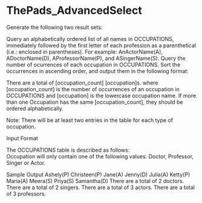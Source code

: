 # ThePads_AdvancedSelect

Generate the following two result sets:

Query an alphabetically ordered list of all names in OCCUPATIONS, immediately followed by the first letter of each profession as a parenthetical 
(i.e.: enclosed in parentheses). 
For example: AnActorName(A), ADoctorName(D), AProfessorName(P), and ASingerName(S).
Query the number of ocurrences of each occupation in OCCUPATIONS. 
Sort the occurrences in ascending order, and output them in the following format: 

There are a total of [occupation_count] [occupation]s.
where [occupation_count] is the number of occurrences of an occupation in OCCUPATIONS 
and [occupation] is the lowercase occupation name. 
If more than one Occupation has the same [occupation_count], they should be ordered alphabetically.

Note: There will be at least two entries in the table for each type of occupation.

Input Format

The OCCUPATIONS table is described as follows:  
Occupation will only contain one of the following values: Doctor, Professor, Singer or Actor.

Sample Output
Ashely(P)
Christeen(P)
Jane(A)
Jenny(D)
Julia(A)
Ketty(P)
Maria(A)
Meera(S)
Priya(S)
Samantha(D)
There are a total of 2 doctors.
There are a total of 2 singers.
There are a total of 3 actors.
There are a total of 3 professors.

